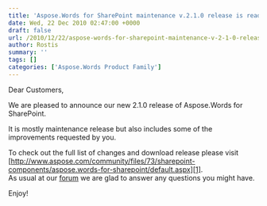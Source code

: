 ```yaml
---
title: 'Aspose.Words for SharePoint maintenance v.2.1.0 release is ready.'
date: Wed, 22 Dec 2010 02:47:00 +0000
draft: false
url: /2010/12/22/aspose-words-for-sharepoint-maintenance-v-2-1-0-release-is-ready/
author: Rostis
summary: ''
tags: []
categories: ['Aspose.Words Product Family']
---
```


Dear Customers,  
  
We are pleased to announce our new 2.1.0 release of Aspose.Words for SharePoint.  
  
It is mostly maintenance release but also includes some of the improvements requested by you.  
  
To check out the full list of changes and download release please visit [http://www.aspose.com/community/files/73/sharepoint-components/aspose.words-for-sharepoint/default.aspx][1].  
As usual at our [forum][2] we are glad to answer any questions you might have.  
  
Enjoy!




[1]: http://www.aspose.com/community/files/73/sharepoint-components/aspose.words-for-sharepoint/default.aspx
[2]: http://www.aspose.com/community/forums/aspose.words-product-family/75/showforum.aspx




